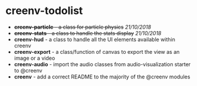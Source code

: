 # creenv-todolist

* ~~**creenv-particle** - a class for particle physics~~ *21/10/2018*
* ~~**creenv-stats** - a class to handle the stats display~~ *21/10/2018*
* **creenv-hud** - a class to handle all the UI elements available within creenv 
* **creenv-export** - a class/function of canvas to export the view as an image or a video 
* **creenv-audio** - import the audio classes from audio-visualization starter to @creenv
* **creenv** - add a correct README to the majority of the @creenv modules 
